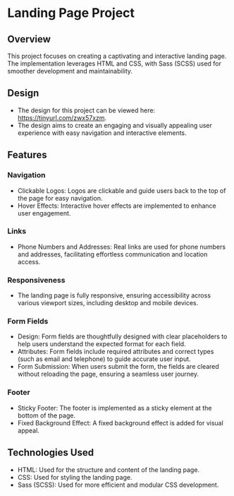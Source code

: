 # Landing Page Project

## Overview
This project focuses on creating a captivating and interactive landing page. The implementation leverages HTML and CSS, with Sass (SCSS) used for smoother development and maintainability.

## Design
- The design for this project can be viewed here: https://tinyurl.com/zwx57xzm.
- The design aims to create an engaging and visually appealing user experience with easy navigation and interactive elements.

## Features

### Navigation
- Clickable Logos: Logos are clickable and guide users back to the top of the page for easy navigation.
- Hover Effects: Interactive hover effects are implemented to enhance user engagement.

### Links
- Phone Numbers and Addresses: Real links are used for phone numbers and addresses, facilitating effortless communication and location access.

### Responsiveness
- The landing page is fully responsive, ensuring accessibility across various viewport sizes, including desktop and mobile devices.

### Form Fields
- Design: Form fields are thoughtfully designed with clear placeholders to help users understand the expected format for each field.
- Attributes: Form fields include required attributes and correct types (such as email and telephone) to guide accurate user input.
- Form Submission: When users submit the form, the fields are cleared without reloading the page, ensuring a seamless user journey.

### Footer
- Sticky Footer: The footer is implemented as a sticky element at the bottom of the page.
- Fixed Background Effect: A fixed background effect is added for visual appeal.

## Technologies Used
- HTML: Used for the structure and content of the landing page.
- CSS: Used for styling the landing page.
- Sass (SCSS): Used for more efficient and modular CSS development.

